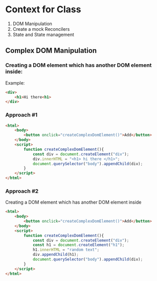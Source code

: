 # Context for Class
1. DOM Manipulation
2. Create a mock Reconcilers
3. State and State management

## Complex DOM Manipulation
### Creating a DOM element which has another DOM element inside:

Example:
```html
<div>
    <h1>Hi there<h1>
</div>
```

### Approach #1
```html
<html>
    <body>
        <button onclick="createComplexDomElement()">Add</button>
    </body>
    <script>
        function createComplexDomElement(){
            const div = document.createElement("div");
            div.innerHTML = "<h1> hi there </h1>";
            document.querySelector("body").appendChild(div);
        }
    </script>
</html>
```

### Approach #2
Creating a DOM element which has another DOM element inside
```html
<html>
    <body>
        <button onclick="createComplexDomElement()">Add</button>
    </body>
    <script>
        function createComplexDomElement(){
            const div = document.createElement("div");
            const h1 = document.createElement("h1");
            h1.innerHTML = "random text";
            div.appendChild(h1);
            document.querySelector("body").appendChild(div);
        }
    </script>
</html>
```
